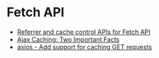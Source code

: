 # Fetch API

* [Referrer and cache control APIs for Fetch API](https://hacks.mozilla.org/2016/03/referrer-and-cache-control-apis-for-fetch/)
* [Ajax Caching: Two Important Facts](https://blog.httpwatch.com/2009/08/07/ajax-caching-two-important-facts/)
* [axios - Add support for caching GET requests](https://github.com/mzabriskie/axios/issues/31)